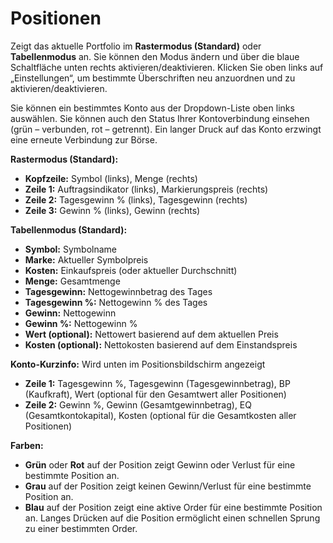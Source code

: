 # **Positionen**

Zeigt das aktuelle Portfolio im **Rastermodus (Standard)** oder **Tabellenmodus** an.
Sie können den Modus ändern und über die blaue Schaltfläche unten rechts aktivieren/deaktivieren.
Klicken Sie oben links auf „Einstellungen“, um bestimmte Überschriften neu anzuordnen und zu aktivieren/deaktivieren.

Sie können ein bestimmtes Konto aus der Dropdown-Liste oben links auswählen.
Sie können auch den Status Ihrer Kontoverbindung einsehen (grün – verbunden, rot – getrennt).
Ein langer Druck auf das Konto erzwingt eine erneute Verbindung zur Börse.

**Rastermodus (Standard):**
- **Kopfzeile:** Symbol (links), Menge (rechts)
- **Zeile 1:** Auftragsindikator (links), Markierungspreis (rechts)
- **Zeile 2:** Tagesgewinn % (links), Tagesgewinn (rechts)
- **Zeile 3:** Gewinn % (links), Gewinn (rechts)

**Tabellenmodus (Standard):**
- **Symbol:** Symbolname
- **Marke:** Aktueller Symbolpreis
- **Kosten:** Einkaufspreis (oder aktueller Durchschnitt)
- **Menge:** Gesamtmenge
- **Tagesgewinn:** Nettogewinnbetrag des Tages
- **Tagesgewinn %:** Nettogewinn % des Tages
- **Gewinn:** Nettogewinn
- **Gewinn %:** Nettogewinn %
- **Wert (optional):** Nettowert basierend auf dem aktuellen Preis
- **Kosten (optional):** Nettokosten basierend auf dem Einstandspreis

**Konto-Kurzinfo:**
Wird unten im Positionsbildschirm angezeigt
- **Zeile 1:** Tagesgewinn %, Tagesgewinn (Tagesgewinnbetrag), BP (Kaufkraft), Wert (optional für den Gesamtwert aller Positionen)
- **Zeile 2:** Gewinn %, Gewinn (Gesamtgewinnbetrag), EQ (Gesamtkontokapital), Kosten (optional für die Gesamtkosten aller Positionen)

**Farben:**
- **Grün** oder **Rot** auf der Position zeigt Gewinn oder Verlust für eine bestimmte Position an.
- **Grau** auf der Position zeigt keinen Gewinn/Verlust für eine bestimmte Position an.
- **Blau** auf der Position zeigt eine aktive Order für eine bestimmte Position an. Langes Drücken auf die Position ermöglicht einen schnellen Sprung zu einer bestimmten Order.
